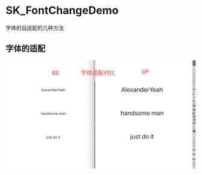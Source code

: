 # SK_FontChangeDemo
字体的自适配的几种方法  

## 字体的适配    


![](https://github.com/AlexanderYeah/SK_FontChangeDemo/blob/master/SK_FontAdaptationDemo/img.png)
